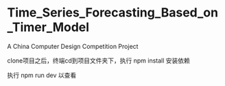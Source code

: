 
# Time_Series_Forecasting_Based_on_Timer_Model
A China Computer Design Competition Project

clone项目之后，终端cd到项目文件夹下，执行 npm install 安装依赖

执行 npm run dev 以查看